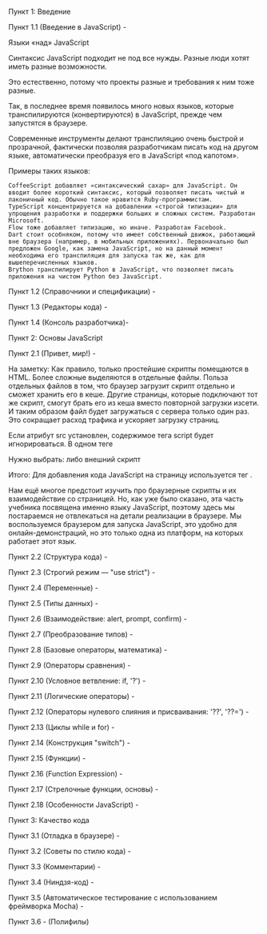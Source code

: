 Пункт 1: Введение 

Пункт 1.1  (Введение в JavaScript) - 

Языки «над» JavaScript

Синтаксис JavaScript подходит не под все нужды. Разные люди хотят иметь разные возможности.

Это естественно, потому что проекты разные и требования к ним тоже разные.

Так, в последнее время появилось много новых языков, которые транспилируются (конвертируются) в JavaScript, прежде чем запустятся в браузере.

Современные инструменты делают транспиляцию очень быстрой и прозрачной, фактически позволяя разработчикам писать код на другом языке, автоматически преобразуя его в JavaScript «под капотом».

Примеры таких языков:

    CoffeeScript добавляет «синтаксический сахар» для JavaScript. Он вводит более короткий синтаксис, который позволяет писать чистый и лаконичный код. Обычно такое нравится Ruby-программистам.
    TypeScript концентрируется на добавлении «строгой типизации» для упрощения разработки и поддержки больших и сложных систем. Разработан Microsoft.
    Flow тоже добавляет типизацию, но иначе. Разработан Facebook.
    Dart стоит особняком, потому что имеет собственный движок, работающий вне браузера (например, в мобильных приложениях). Первоначально был предложен Google, как замена JavaScript, но на данный момент необходима его транспиляция для запуска так же, как для вышеперечисленных языков.
    Brython транспилирует Python в JavaScript, что позволяет писать приложения на чистом Python без JavaScript.


Пункт 1.2 (Справочники и спецификации) - 

Пункт 1.3  (Редакторы кода) - 

Пункт 1.4 (Консоль разработчика)- 


Пункт 2: Основы JavaScript

Пункт 2.1 (Привет, мир!) -


На заметку:
Как правило, только простейшие скрипты помещаются в HTML. Более сложные выделяются в отдельные файлы.
Польза отдельных файлов в том, что браузер загрузит скрипт отдельно и сможет хранить его в кеше.
Другие страницы, которые подключают тот же скрипт, смогут брать его из кеша вместо повторной загрузки изсети. 
И таким образом файл будет загружаться с сервера только один раз.
Это сокращает расход трафика и ускоряет загрузку страниц.



Если атрибут src установлен, содержимое тега script будет игнорироваться.
В одном теге <script> нельзя использовать одновременно атрибут src и код внутри.
Нижеприведённый пример не работает:
<script src="file.js">
  alert(1); // содержимое игнорируется, так как есть атрибут src
</script>
Нужно выбрать: либо внешний скрипт <script src="…">, либо обычный код внутри тега <script>.
Вышеприведённый пример можно разделить на два скрипта:
<script src="file.js"></script>
<script>
  alert(1);
</script>


Итого:
    Для добавления кода JavaScript на страницу используется тег <script>
    Атрибуты type и language необязательны.
    Скрипт во внешнем файле можно вставить с помощью <script src="path/to/script.js"></script>.

Нам ещё многое предстоит изучить про браузерные скрипты и их взаимодействие со страницей. Но, как уже было сказано, эта часть учебника посвящена именно языку JavaScript, поэтому здесь мы постараемся не отвлекаться на детали реализации в браузере. 
Мы воспользуемся браузером для запуска JavaScript, это удобно для онлайн-демонстраций, но это только одна из платформ, на которых работает этот язык.


Пункт 2.2 (Структура кода) -

<!-- 
Структура кода

Начнём изучение языка с рассмотрения основных «строительных блоков» кода.
Инструкции

Инструкции – это синтаксические конструкции и команды, которые выполняют действия.
Мы уже видели инструкцию alert('Привет, мир!'), которая отображает сообщение «Привет, мир!».
В нашем коде может быть столько инструкций, сколько мы захотим. Инструкции могут отделяться точкой с запятой.
Например, здесь мы разделили сообщение «Привет Мир» на два вызова alert:

alert('Привет'); alert('Мир');

Обычно каждую инструкцию пишут на новой строке, чтобы код было легче читать:

alert('Привет');
alert('Мир');

Точка с запятой
В большинстве случаев точку с запятой можно не ставить, если есть переход на новую строку.
Так тоже будет работать:

alert('Привет')
alert('Мир')

В этом случае JavaScript интерпретирует перенос строки как «неявную» точку с запятой. Это называется автоматическая вставка точки с запятой.

В большинстве случаев новая строка подразумевает точку с запятой. Но «в большинстве случаев» не значит «всегда»!

В некоторых ситуациях новая строка всё же не означает точку с запятой. Например:

alert(3 +
1
+ 2);

Код выведет 6, потому что JavaScript не вставляет здесь точку с запятой. Интуитивно очевидно, что, если строка заканчивается знаком "+", значит, это «незавершённое выражение», поэтому точка с запятой не требуется. И в этом случае всё работает, как задумано.
Но есть ситуации, где JavaScript «забывает» вставить точку с запятой там, где она нужна.
Ошибки, которые при этом появляются, достаточно сложно обнаруживать и исправлять.
Пример ошибки

Если вы хотите увидеть конкретный пример такой ошибки, обратите внимание на этот код:
alert('Hello');

[1, 2].forEach(alert);

Пока нет необходимости знать значение скобок [] и forEach. Мы изучим их позже. Пока что просто запомните результат выполнения этого кода: выводится Hello, затем 1, затем 2.
А теперь давайте уберем точку с запятой после alert:

alert('Hello')

[1, 2].forEach(alert);

Этот код отличается от кода, приведенного выше, только в одном: пропала точка с запятой в конце первой строки.
Если мы запустим этот код, выведется только первый alert, а затем мы получим ошибку (вам может потребоваться открыть консоль, чтобы увидеть её)!
Это потому что JavaScript не вставляет точку с запятой перед квадратными скобками [...]. И поэтому код в последнем примере выполняется, как одна инструкция.

Вот как движок видит его:

alert('Hello')[1, 2].forEach(alert);

Выглядит странно, правда? Такое слияние в данном случае неправильное. Мы должны поставить точку с запятой после alert, чтобы код работал правильно.

Это может произойти и в некоторых других ситуациях.

Мы рекомендуем ставить точку с запятой между инструкциями, даже если они отделены переносами строк. Это правило широко используется в сообществе разработчиков. Стоит отметить ещё раз – в большинстве случаев можно не ставить точку с запятой. Но безопаснее, особенно для новичка, ставить её.
-->

Пункт 2.3 (Строгий режим — "use strict") -

<!--
Строгий режим — "use strict"

На протяжении долгого времени JavaScript развивался без проблем с обратной совместимостью. Новые функции добавлялись в язык, в то время как старая функциональность не менялась.

Преимуществом данного подхода было то, что существующий код продолжал работать. А недостатком – что любая ошибка или несовершенное решение, принятое создателями JavaScript, застревали в языке навсегда.

Так было до 2009 года, когда появился ECMAScript 5 (ES5). Он добавил новые возможности в язык и изменил некоторые из существующих. Чтобы устаревший код работал, как и раньше, по умолчанию подобные изменения не применяются. Поэтому нам нужно явно их активировать с помощью специальной директивы: "use strict".
«use strict»

Директива выглядит как строка: "use strict" или 'use strict'. Когда она находится в начале скрипта, весь сценарий работает в «современном» режиме.

Например:

"use strict";

// этот код работает в современном режиме
...

Совсем скоро мы начнём изучать функции (способ группировки команд), поэтому заранее отметим, что в начале большинства видов функций можно поставить "use strict". Это позволяет включить строгий режим только в конкретной функции. Но обычно люди используют его для всего файла.
Убедитесь, что «use strict» находится в начале

Проверьте, что "use strict" находится в первой исполняемой строке скрипта, иначе строгий режим может не включиться.

Здесь строгий режим не включён:

alert("some code");
// "use strict" ниже игнорируется - он должен быть в первой строке

"use strict";

// строгий режим не активирован

Над "use strict" могут быть записаны только комментарии.
Нет никакого способа отменить use strict

Нет директивы типа "no use strict", которая возвращала бы движок к старому поведению.

Как только мы входим в строгий режим, отменить это невозможно.
Консоль браузера

В дальнейшем, когда вы будете использовать консоль браузера для тестирования функций, обратите внимание, что use strict по умолчанию в ней выключен.

Иногда, когда use strict имеет значение, вы можете получить неправильные результаты.

Итак, как можно включить use strict в консоли?

Можно использовать Shift+Enter для ввода нескольких строк и написать в верхней строке use strict:

'use strict'; <Shift+Enter для перехода на новую строку>
//  ...ваш код...
<Enter для запуска>

В большинстве браузеров, включая Chrome и Firefox, это работает.

Если этого не происходит, например, в старом браузере, есть некрасивый, но надежный способ обеспечить use strict. Поместите его в следующую обёртку:

(function() {
  'use strict';

  // ...ваш код...
})()

Всегда ли нужно использовать «use strict»?

Вопрос кажется риторическим, но это не так.

Кто-то посоветует начинать каждый скрипт с "use strict"… Но есть способ покруче.

Современный JavaScript поддерживает «классы» и «модули» — продвинутые структуры языка (и мы, конечно, до них доберёмся), которые автоматически включают строгий режим. Поэтому в них нет нужды добавлять директиву "use strict".

Подытожим: пока очень желательно добавлять "use strict"; в начале ваших скриптов. Позже, когда весь ваш код будет состоять из классов и модулей, директиву можно будет опускать.

Пока мы узнали о use strict только в общих чертах.

В следующих главах, по мере расширения знаний о возможностях языка, мы яснее увидим отличия между строгим и стандартным режимом. К счастью, их не так много, и все они делают жизнь разработчика лучше.

Все примеры в этом учебнике подразумевают исполнение в строгом режиме, за исключением случаев (очень редких), когда оговорено иное.
-->


Пункт 2.4 (Переменные) - 

Пункт 2.5 (Типы данных) - 

Пункт 2.6 (Взаимодействие: alert, prompt, confirm) - 

Пункт 2.7 (Преобразование типов) - 

Пункт 2.8 (Базовые операторы, математика) - 

Пункт 2.9 (Операторы сравнения) - 

Пункт 2.10 (Условное ветвление: if, '?') -

Пункт 2.11 (Логические операторы) - 

Пункт 2.12 (Операторы нулевого слияния и присваивания: '??', '??=') - 

Пункт 2.13 (Циклы while и for) - 

Пункт 2.14 (Конструкция "switch") - 

Пункт 2.15 (Функции) - 

Пункт 2.16 (Function Expression) - 

Пункт 2.17 (Стрелочные функции, основы) - 

Пункт 2.18 (Особенности JavaScript) - 



Пункт 3: Качество кода

Пункт 3.1 (Отладка в браузере) - 

Пункт 3.2 (Советы по стилю кода) - 

Пункт 3.3 (Комментарии) - 

Пункт 3.4 (Ниндзя-код) - 

Пункт 3.5 (Автоматическое тестирование c использованием фреймворка Mocha) - 

Пункт 3.6 - (Полифилы)
